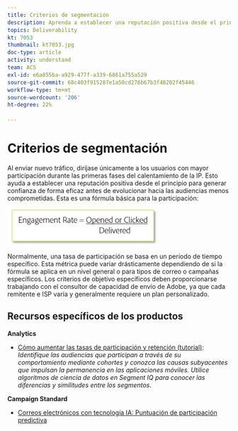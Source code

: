 ```yaml
---
title: Criterios de segmentación
description: Aprenda a establecer una reputación positiva desde el principio para generar confianza de forma eficaz antes de llegar a sus audiencias menos comprometidas.
topics: Deliverability
kt: 7053
thumbnail: kt7053.jpg
doc-type: article
activity: understand
team: ACS
exl-id: e6a855ba-a929-477f-a339-6861a755a529
source-git-commit: 68c403f915287e1a50cd276b67b3f48202f45446
workflow-type: tm+mt
source-wordcount: '206'
ht-degree: 22%

---
```


# Criterios de segmentación

Al enviar nuevo tráfico, diríjase únicamente a los usuarios con mayor participación durante las primeras fases del calentamiento de la IP. Esto ayuda a establecer una reputación positiva desde el principio para generar confianza de forma eficaz antes de evolucionar hacia las audiencias menos comprometidas. Esta es una fórmula básica para la participación:

![Fórmula para la participación](../assets/formula-for-enagement.png)

Normalmente, una tasa de participación se basa en un período de tiempo específico. Esta métrica puede variar drásticamente dependiendo de si la fórmula se aplica en un nivel general o para tipos de correo o campañas específicos. Los criterios de objetivo específicos deben proporcionarse trabajando con el consultor de capacidad de envío de Adobe, ya que cada remitente e ISP varía y generalmente requiere un plan personalizado.

## Recursos específicos de los productos

**Analytics**

* [Cómo aumentar las tasas de participación y retención (tutorial)](https://experienceleague.adobe.com/docs/analytics-learn/tutorials/mobile-app-analytics/measuring-mobile-analytics/how-to-increase-engagement-and-retention-rates.html?lang=en#mobile-app-analytics): *Identifique las audiencias que participan a través de su comportamiento mediante cohortes y conozca las causas subyacentes que impulsan la permanencia en las aplicaciones móviles. Utilice algoritmos de ciencia de datos en Segment IQ para conocer las diferencias y similitudes entre los segmentos.*

**Campaign Standard**

* [Correos electrónicos con tecnología IA: Puntuación de participación predictiva](https://experienceleague.adobe.com/docs/campaign-standard/using/testing-and-sending/preparing-and-testing-messages/predictive.html#predictive-scoring)

